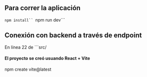 ## Para correr la aplicación 
```npm install``
```npm run dev```

## Conexión con backend a través de endpoint
En línea 22 de ```src/


#### El proyecto se creó usuando React + Vite
npm create vite@latest


